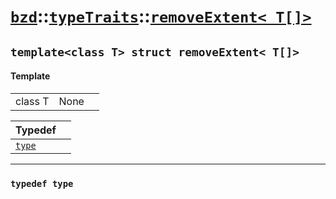 # [`bzd`](../../../index.md)::[`typeTraits`](../../index.md)::[`removeExtent< T[]>`](../index.md)

## `template<class T> struct removeExtent< T[]>`

#### Template
||||
|---:|:---|:---|
|class T|None||

|Typedef||
|:---|:---|
|[`type`](./index.md)||
------
### `typedef type`

